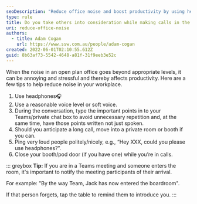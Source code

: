 ```yaml
---
seoDescription: "Reduce office noise and boost productivity by using headphones, soft voice levels, typing important points, and politely asking loud colleagues to adjust their volume."
type: rule
title: Do you take others into consideration while making calls in the office?
uri: reduce-office-noise
authors:
  - title: Adam Cogan
    url: https://www.ssw.com.au/people/adam-cogan
created: 2022-06-01T02:10:55.612Z
guid: 8b63af73-5542-4648-a81f-31f9eeb3e52c
---
```

When the noise in an open plan office goes beyond appropriate levels, it can be annoying and stressful and thereby affects productivity. Here are a few tips to help reduce noise in your workplace.

1. Use headphones🎧
2. Use a reasonable voice level or soft voice.
3. During the conversation, type the important points in to your Teams/private chat box to avoid unnecessary repetition and, at the same time, have those points written not just spoken.
4. Should you anticipate a long call, move into a private room or booth if you can.
5. Ping very loud people politely/nicely, e.g., “Hey XXX, could you please use headphones?”.
6. Close your booth/pod door (if you have one) while you’re in calls.

::: greybox
**Tip:** If you are in a Teams meeting and someone enters the room, it's important to notify the meeting participants of their arrival. 

For example: "By the way Team, Jack has now entered the boardroom".

If that person forgets, tap the table to remind them to introduce you.
:::
